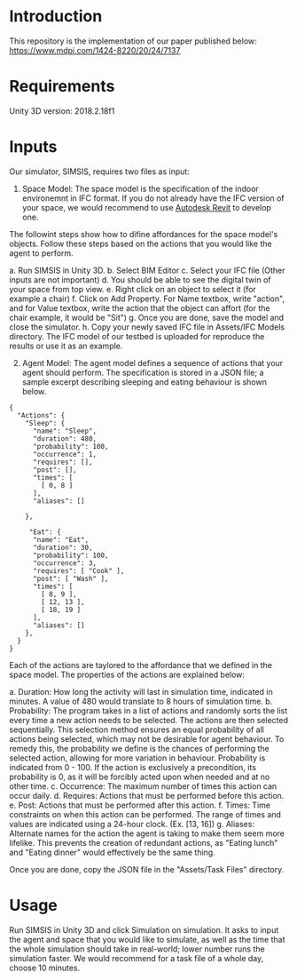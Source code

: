 # Introduction
This repository is the implementation of our paper published below:
https://www.mdpi.com/1424-8220/20/24/7137 

# Requirements
Unity 3D version: 2018.2.18f1


# Inputs
Our simulator, SIMSIS, requires two files as input:
1. Space Model: The space model is the specification of the indoor environemnt in IFC format. If you do not already have the IFC version of your space, we would recommend to use [Autodesk Revit](https://www.autodesk.ca/en/products/revit/overview?term=1-YEAR&tab=subscription) to develop one.

The followint steps show how to difine affordances for the space model's objects. Follow these steps based on the actions that you would like the agent to perform.

a. Run SIMSIS in Unity 3D.
b. Select BIM Editor
c. Select your IFC file (Other inputs are not important)
d. You should be able to see the digital twin of your space from top view.
e. Right click on an object to select it (for example a chair)
f. Click on Add Property. For Name textbox, write "action", and for Value textbox, write the action that the object can affort (for the chair example, it would be "Sit")
g. Once you are done, save the model and close the simulator. 
h. Copy your newly saved IFC file in Assets/IFC Models directory. The IFC model of our testbed is uploaded for reproduce the results or use it as an example. 

2. Agent Model: The agent model defines a sequence of actions that your agent should perform. The specification is stored in a JSON file; a sample excerpt describing sleeping and eating behaviour is shown below.
```
{
  "Actions": {
    "Sleep": {
      "name": "Sleep",
      "duration": 480,      
      "probability": 100,
      "occurrence": 1,      
      "requires": [],       
      "post": [],           
      "times": [            
        [ 0, 8 ]            
      ],
      "aliases": []         
                            
    },
    
     "Eat": {
      "name": "Eat",
      "duration": 30,
      "probability": 100,
      "occurrence": 3,
      "requires": [ "Cook" ],
      "post": [ "Wash" ],
      "times": [
        [ 8, 9 ],
        [ 12, 13 ],
        [ 18, 19 ]
      ],
      "aliases": []
    },
  }
}
```
Each of the actions are taylored to the affordance that we defined in the space model. The properties of the actions are explained below:

a. Duration: How long the activity will last in simulation time, indicated in minutes. A value of 480 would translate to 8 hours of simulation time. 
b. Probability: The program takes in a list of actions and randomly sorts the list every time a new action needs to be selected. The actions are then selected sequentially. This selection method ensures an equal probability of all actions being selected, which may not be desirable for agent behaviour. To remedy this, the probability we define is the chances of performing the selected action, allowing for more variation in behaviour. Probability is indicated from 0 - 100. If the action is exclusively a precondition, its probability is 0, as it will be forcibly acted upon when needed and at no other time. 
c. Occurrence: The maximum number of times this action can occur daily.
d. Requires: Actions that must be performed before this action.
e. Post: Actions that must be performed after this action.
f. Times: Time constraints on when this action can be performed. The range of times and values are indicated using a 24-hour clock. (Ex. [13, 16])
g. Aliases: Alternate names for the action the agent is taking to make them seem more lifelike. This prevents the creation of redundant actions, as "Eating lunch" and "Eating dinner" would effectively be the same thing.

Once you are done, copy the JSON file in the "Assets/Task Files" directory.

# Usage
Run SIMSIS in Unity 3D and click Simulation on simulation. It asks to input the agent and space that you would like to simulate, as well as the time that the whole simulation should take in real-world; lower number runs the simulation faster. We would recommend for a task file of a whole day, choose 10 minutes.